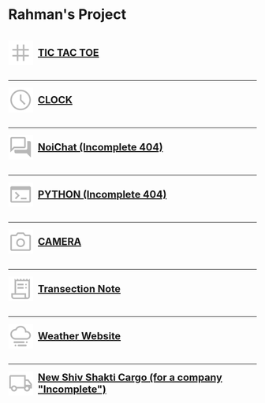 # Rahman's Project
<br>
<link rel="stylesheet" href="style.css">
<a href="https://faizanurahman17.github.io/tictactoegame" style="display: flex; align-items: center; justify-content: start;">
    <img src="tic-tac-toe.png" height="50px" width="50px" style="margin-right: 10px;">
    <span style="font-size: 20px; font-weight: bold;">TIC TAC TOE</span>
</a>
<br>
<hr>
<a href="https://faizanurahman17.github.io/clock" style="display: flex; align-items: center; justify-content: start;">
    <img src="clock.png" height="50px" width="50px" style="margin-right: 10px;">
    <span style="font-size: 20px; font-weight: bold;">CLOCK</span>
</a>
<br>
<hr>
<a href="https://faizanurahman17.github.io/(NoiChat)" style="display: flex; align-items: center; justify-content: start;">
    <img src="chat.png" height="50px" width="50px" style="margin-right: 10px;">
    <span style="font-size: 20px; font-weight: bold;">NoiChat (Incomplete 404)</span>
</a>
<br>
<hr>
<a href="https://faizanurahman17.github.io/(python)" style="display: flex; align-items: center; justify-content: start;">
    <img src="terminal.png" height="50px" width="50px" style="margin-right: 10px;">
    <span style="font-size: 20px; font-weight: bold;">PYTHON (Incomplete 404)</span>
</a>
<br>
<hr>
<a href="https://faizanurahman17.github.io/camera" style="display: flex; align-items: center; justify-content: start;">
    <img src="camera.png" height="50px" width="50px" style="margin-right: 10px;">
    <span style="font-size: 20px; font-weight: bold;">CAMERA</span>
</a>
<br>
<hr>
<a href="https://faizanurahman17.github.io/transection" style="display: flex; align-items: center; justify-content: start;">
    <img src="transection.png" height="50px" width="50px" style="margin-right: 10px;">
    <span style="font-size: 20px; font-weight: bold;">Transection Note</span>
</a>
<br>
<hr>
<a href="https://faizanurahman17.github.io/weather-website" style="display: flex; align-items: center; justify-content: start;">
    <img src="weather.png" height="50px" width="50px" style="margin-right: 10px;">
    <span style="font-size: 20px; font-weight: bold;">Weather Website</span>
</a>
<br>
<hr>
<a href="https://faizanurahman17.github.io/newshivshakticargo" style="display: flex; align-items: center; justify-content: start;">
    <img src="cargo.png" height="50px" width="50px" style="margin-right: 10px;">
    <span style="font-size: 20px; font-weight: bold;">New Shiv Shakti Cargo (for a company "Incomplete")</span>
</a>